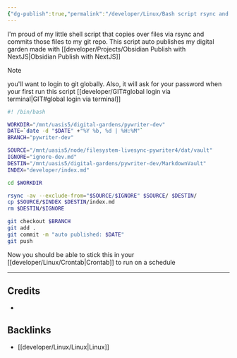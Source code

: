 ```yaml
---
{"dg-publish":true,"permalink":"/developer/Linux/Bash script rsync and git push/","dgPassFrontmatter":true}
---
```


I'm proud of my little shell script that copies over files via rsync and commits those files to my git repo. This script auto publishes my digital garden made with [[developer/Projects/Obsidian Publish with NextJS\|Obsidian Publish with NextJS]]

>[!note] 
>you'll want to login to git globally. Also, it will ask for your password when your first run this script [[developer/GIT#global login via terminal\|GIT#global login via terminal]]

```bash
#! /bin/bash

WORKDIR="/mnt/uasis5/digital-gardens/pywriter-dev"
DATE=`date -d "$DATE" +"%Y %b, %d | %H:%M"`
BRANCH="pywriter-dev"

SOURCE="/mnt/uasis5/node/filesystem-livesync-pywriter4/dat/vault"
IGNORE="ignore-dev.md"
DESTIN="/mnt/uasis5/digital-gardens/pywriter-dev/MarkdownVault"
INDEX="developer/index.md"

cd $WORKDIR

rsync -av --exclude-from="$SOURCE/$IGNORE" $SOURCE/ $DESTIN/
cp $SOURCE/$INDEX $DESTIN/index.md
rm $DESTIN/$IGNORE

git checkout $BRANCH
git add .
git commit -m "auto published: $DATE"
git push
```

Now you should be able to stick this in your [[developer/Linux/Crontab\|Crontab]] to run on a schedule 

---
## Credits 
- 

## Backlinks
- [[developer/Linux/Linux\|Linux]]